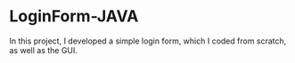 # LoginForm-JAVA
In this project, I developed a simple login form, which I coded from scratch, as well as the GUI.
